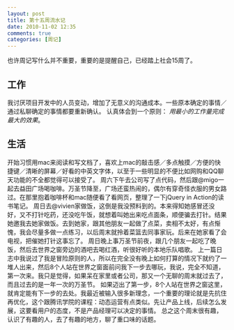 ```yaml
---
layout: post
title: 第十五周流水记
date: 2010-11-02 12:35
comments: true
categories: [周记]
---
```

也许周记写什么并不重要，重要的是提醒自己，已经踏上社会15周了。
<h2>工作</h2>
我讨厌项目开发中的人员变动，增加了无意义的沟通成本。一些原本确定的事情／通过私聊确定的事情都要重新确认。
认真体会到一个原则： <em>用最小的工作量完成最大的效果</em>。
<h2>生活</h2>
开始习惯用mac来阅读和写文档了，喜欢上mac的敲击感／多点触摸／方便的快捷键／清晰的屏幕／好看的中英文字体，以至于一些明显的不便比如网购和QQ聊天功能的不全都觉得可以接受了。
周六下午去公司写了点代码，然后跟@migo一起去益田广场喝咖啡。万圣节降至，广场还蛮热闹的，偶尔有穿奇怪衣服的男女路过。在那里抱着咖啡杯和mac随便看了看网页，整理了一下jQuery in Action的读书笔记。
周日去@vivien家做饭，这倒是我没预料到的。本来得知她感冒还没好，又不打针吃药，还没吃午饭，就想着叫她出来吃点面条，顺便骗去打针。结果她邀我去她家做饭。去到她家，跟其他朋友一起做了点菜，卖相不太好，有点惭愧，我会尽量多做一点练习，以后周末就拎着菜篮去同事家玩。后来在她家看了会电视，把催她打针这事忘了。
周日晚上事万圣节前夜，跟几个朋友一起吃了晚饭，然后去世界之窗旁边的酒吧去喝红酒，听很好听的本地乐队唱歌。
上一篇日志中我说过了我是冒险原则的人，所以在完全没有晚上如何打算的情况下就约了一堆人出来，然后8个人站在世界之窗面前问我下一步去哪玩，我说，完全不知道，第一次来。我只是觉得，如果呆在家里或者公司，那又一个无聊的周末就过去了，而且过去的是一年一次的万圣节。
如果迈出了第一步，8个人站在世界之窗这里，就肯定能有下一步的去处。我最近被输入很多新理念，一个重要的理论就是先抗住再优化，这个跟腾讯学院的课程：动态运营有点类似。先让产品上线，后续怎么发展，这要看用户的态度，不是产品经理可以决定的事情。
总之这个周末很有趣，认识了有趣的人，去了有趣的地方，聊了重口味的话题。
